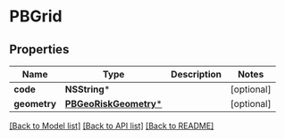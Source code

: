 # PBGrid

## Properties
Name | Type | Description | Notes
------------ | ------------- | ------------- | -------------
**code** | **NSString*** |  | [optional] 
**geometry** | [**PBGeoRiskGeometry***](PBGeoRiskGeometry.md) |  | [optional] 

[[Back to Model list]](../README.md#documentation-for-models) [[Back to API list]](../README.md#documentation-for-api-endpoints) [[Back to README]](../README.md)


